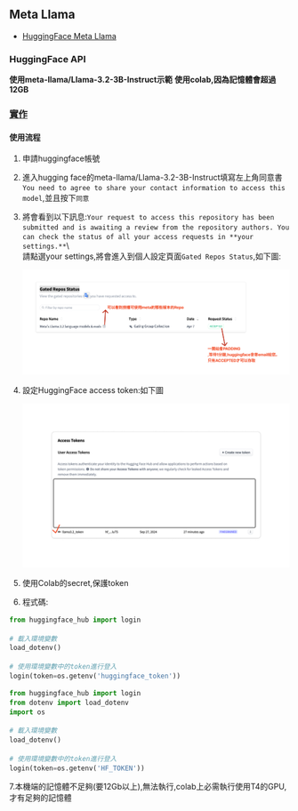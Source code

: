 ## Meta Llama

- [HuggingFace Meta Llama](https://huggingface.co/meta-llama)

### HuggingFace API

**使用meta-llama/Llama-3.2-3B-Instruct示範**
**使用colab,因為記憶體會超過12GB**

### [實作](./demo1.ipynb)

#### 使用流程
1. 申請huggingface帳號

2. 進入hugging face的meta-llama/Llama-3.2-3B-Instruct填寫左上角同意書`You need to agree to share your contact information to access this model`,並且按下`同意`


3. 將會看到以下訊息:`Your request to access this repository has been submitted and is awaiting a review from the repository authors. You can check the status of all your access requests in **your settings.**`\   
   請點選your settings,將會進入到個人設定頁面`Gated Repos Status`,如下圖:
   
   ![](./images/pic1.png)
   

4. 設定HuggingFace access token:如下圖

	![](./images/pic2.png)

5. 使用Colab的secret,保護token

6. 程式碼:


```python
from huggingface_hub import login

# 載入環境變數
load_dotenv()

# 使用環境變數中的token進行登入
login(token=os.getenv('huggingface_token'))
```


```python
from huggingface_hub import login
from dotenv import load_dotenv
import os

# 載入環境變數
load_dotenv()

# 使用環境變數中的token進行登入
login(token=os.getenv('HF_TOKEN'))
```

7.本機端的記憶體不足夠(要12Gb以上),無法執行,colab上必需執行使用T4的GPU,才有足夠的記憶體

